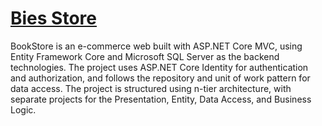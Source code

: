 # [Bies Store](https://bies-bookstore.azurewebsites.net/)
BookStore is an e-commerce web built with ASP.NET Core MVC, using Entity Framework Core and Microsoft SQL Server as the backend technologies. The project uses ASP.NET Core Identity for authentication and authorization, and follows the repository and unit of work pattern for data access. The project is structured using n-tier architecture, with separate projects for the Presentation, Entity, Data Access, and Business Logic.
  
